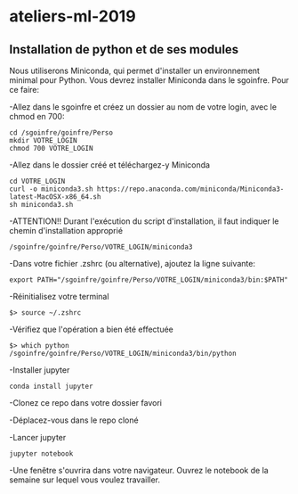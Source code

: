 # ateliers-ml-2019

## Installation de python et de ses modules

Nous utiliserons Miniconda, qui permet d'installer un environnement minimal pour Python. Vous devrez installer Miniconda dans le sgoinfre. Pour ce faire:

  -Allez dans le sgoinfre et créez un dossier au nom de votre login, avec le chmod en 700:

    cd /sgoinfre/goinfre/Perso
    mkdir VOTRE_LOGIN
    chmod 700 VOTRE_LOGIN

  -Allez dans le dossier créé et téléchargez-y Miniconda

    cd VOTRE_LOGIN
    curl -o miniconda3.sh https://repo.anaconda.com/miniconda/Miniconda3-latest-MacOSX-x86_64.sh
    sh miniconda3.sh
  
  -ATTENTION!! Durant l'exécution du script d'installation, il faut indiquer le chemin d'installation approprié

    /sgoinfre/goinfre/Perso/VOTRE_LOGIN/miniconda3

  -Dans votre fichier .zshrc (ou alternative), ajoutez la ligne suivante:

    export PATH="/sgoinfre/goinfre/Perso/VOTRE_LOGIN/miniconda3/bin:$PATH"

  -Réinitialisez votre terminal

    $> source ~/.zshrc

  -Vérifiez que l'opération a bien été effectuée

    $> which python
    /sgoinfre/goinfre/Perso/VOTRE_LOGIN/miniconda3/bin/python

  -Installer jupyter
  
    conda install jupyter
  
  -Clonez ce repo dans votre dossier favori
  
  -Déplacez-vous dans le repo cloné
  
  -Lancer jupyter
    
    jupyter notebook
    
  -Une fenêtre s'ouvrira dans votre navigateur. Ouvrez le notebook de la semaine sur lequel vous voulez travailler.
